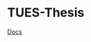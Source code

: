 # TUES-Thesis

[Docs](https://drive.google.com/file/d/0B790f6uSB8pGYUpjWDNmLWJwUjA/view?usp=sharing)
